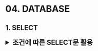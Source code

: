 # 04. DATABASE

## 1. SELECT

<details>
<summary style="font-size: 1.5em; font-weight: bold;">조건에 따른 SELECT문 활용</summary>

**SELECT** 문은 기본적으로 데이터를 검색하는 기능으로 CRUD 중 READ에 해당되는 기능을 수행한다.

기본적인 구문은 다음과 같다.

```sql
SELECT (속성1, 속성2, ...) FROM (테이블명) WHERE (조건식);
```
(조건식)에 의해 해당하는 행(가로)을 선택하고 (속성1, 속성2, …)에 의해 열(세로)을 보여준다.

```sql
SELECT * FROM (테이블명);
```
WHERE 조건문이 없으므로 모든 행을 선택하고, *을 통해 모든 열을 보여준다.

즉, (테이블명)의 이름을 가진 테이블의 모든 데이터를 확인하는 명령어이다.

---

```sql
SELECT * FROM (테이블명) WHERE (조건1) AND (조건2);
```
(테이블명)의 테이블에서 (조건1)과 (조건2)를 모두 만족하는 행의 모든 열을 보여준다.

```sql
SELECT * FROM (테이블명) WHERE (속성1) BETWEEN (값1) AND (값2);
```
(테이블명)의 테이블에서 (속성1)의 값이 (값1)과 (값2)의 사이인 행의 모든 열을 보여준다.

아래의 명령어를 예로 비교해보자.

```sql
SELECT * FROM Company WHERE age > 23 AND age < 35;
```
```sql
SELECT * FROM Company WHERE age BETWEEN 23 AND 35;
```
두 명령어를 통한 결과 값은 같지만 성능은 **BETWEEN**을 사용한 명령어가 더 좋다.

단순히 AND만 사용한 첫 번째 쿼리는 전체 데이터에서 age가 23보다 큰 값과 35보다 작은 데이터를 각각 구해 이들의 교집합을 구하는 연산이다.

반면, BETWEEN을 사용한 두 번째 쿼리는 age라는 속성에서 23이라는 값부터 시작하여 35라는 값보다 작은 값을 찾는 연산이기 때문이다.

---

```sql
SELECT * FROM (테이블명) WHERE (조건1) OR (조건2);
```
(테이블명)의 테이블에서 (조건1)과 (조건2) 중 하나라도 만족하는 행의 모든 열을 보여준다.

```sql
SELECT * FROM (테이블명) WHERE (속성1) IN (조건1, 조건2, ...);
```
```sql
SELECT * FROM (테이블명) WHERE (속성1) NOT IN (조건1, 조건2, ...);
```
(테이블명)의 테이블에서 (속성1)의 값이 (조건1)이거나 (조건2)인 행의 모든 열을 보여준다.

(테이블명)의 테이블에서 (속성1)의 값이 (조건1)이거나 (조건2)에 포함되지 않는 값을 보여준다.

여기서 IN을 사용한 구문 또한 BETWEEN을 사용한 구문과 같이 OR보다 성능이 좋다.

아래의 명령어를 예로 비교해보자.

```sql
SELECT * FROM Company WHERE age = 23 OR age = 24 OR age = 25;
```
```sql
SELECT * FROM Company WHERE age IN (23, 24, 25);
```
두 명령어를 통한 결과 값은 같지만 성능은 IN을 사용한 명령어가 더 좋다.

---

```sql
SELECT * FROM (테이블명) WHERE NOT (조건1);
```
(테이블명)의 테이블에서 (조건1)을 만족하지 않는 행의 모든 열을 보여준다.

```sql
SELECT * FROM (테이블명) WHERE (속성1) LIKE 'A_';
```
(테이블명)의 테이블에서 (속성1) 중 ‘A + 1 글자’ 값을 가진 행의 모든 열을 보여준다.

```sql
SELECT * FROM (테이블명) WHERE (속성1) LIKE 'A__';
```
(테이블명)의 테이블에서 (속성1) 중 ‘A + 2 글자’ 값을 가진 행의 모든 열을 보여준다.

---

```sql
SELECT * FROM (테이블명) WHERE (속성1) LIKE 'A%';
```
(테이블명)의 테이블에서 (속성1) 중 ‘A’로 시작하는 값을 가진 행의 모든 열을 보여준다.

```sql
SELECT * FROM (테이블명) WHERE (속성1) LIKE '%A';
```
(테이블명)의 테이블에서 (속성1) 중 ‘A’로 끝나는 값을 가진 행의 모든 열을 보여준다.

```sql
SELECT * FROM (테이블명) WHERE (속성1) LIKE '%A%';
```
(테이블명)의 테이블에서 (속성1) 중 ‘A’를 포함하는 값을 가진 행의 모든 열을 보여준다.

---

```sql
SELECT * FROM (테이블명) ORDER BY (속성1) (순서);
```
(테이블명)의 테이블에서 (속성1)의 (순서)에 따라 모든 열을 보여준다.

이때 (순서)에는 DESC(내림차순) 또는 ASC(오름차순)을 입력하며 이를 생략시 default는 ASC(오름차순)이다.

```sql
SELECT (속성1) AS '별명1', (속성2) AS '별명2', FROM (테이블명);
```
(테이블명)의 테이블에서 (속성1)은 별명1이란 이름으로, (속성2)는 별명2라는 이름으로 보여준다.

```sql
SELECT DISTINCT (속성1), (속성2), ... FROM (테이블명);
```
(테이블명)의 테이블에서 (속성1), (속성2), … 를 선택하는 데 이때 중복되는 값은 제외하고 보여준다.

</details>

<br>


